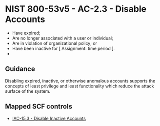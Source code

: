# NIST 800-53v5 - AC-2.3 - Disable Accounts
- Have expired;
- Are no longer associated with a user or individual;
- Are in violation of organizational policy; or
- Have been inactive for \[ Assignment: time period \].
- 
## Guidance
Disabling expired, inactive, or otherwise anomalous accounts supports the concepts of least privilege and least functionality which reduce the attack surface of the system.
## Mapped SCF controls
- [IAC-15.3 - Disable Inactive Accounts](../scf/iac-153-disableinactiveaccounts.md)